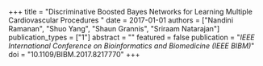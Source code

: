 +++
title = "Discriminative Boosted Bayes Networks for Learning Multiple Cardiovascular Procedures "
date = 2017-01-01
authors = ["Nandini Ramanan", "Shuo Yang", "Shaun Grannis", "Sriraam Natarajan"]
publication_types = ["1"]
abstract = ""
featured = false
publication = "*IEEE International Conference on Bioinformatics and Biomedicine (IEEE BIBM)*"
doi = "10.1109/BIBM.2017.8217770"
+++

